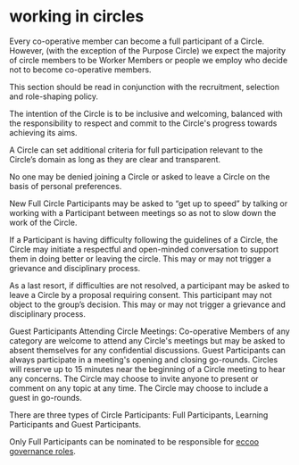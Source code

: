 # working in circles

Every co-operative member can become a full participant of a Circle. However, \(with the exception of the Purpose Circle\) we expect the majority of circle members to be Worker Members or people we employ who decide not to become co-operative members.

This section should be read in conjunction with the recruitment, selection and role-shaping policy.

The intention of the Circle is to be inclusive and welcoming, balanced with the responsibility to respect and commit to the Circle's progress towards achieving its aims. 

A Circle can set additional criteria for full participation relevant to the Circle’s domain as long as they are clear and transparent. 

No one may be denied joining a Circle or asked to leave a Circle on the basis of personal preferences. 

 New Full Circle Participants may be asked to “get up to speed” by talking or working with a Participant between meetings so as not to slow down the work of the Circle. 

If a Participant is having difficulty following the guidelines of a Circle, the Circle may initiate a respectful and open-minded conversation to support them in doing better or leaving the circle. This may or may not trigger a grievance and disciplinary process.

As a last resort, if difficulties are not resolved, a participant may be asked to leave a Circle by a proposal requiring consent. This participant may not object to the group’s decision. This may or may not trigger a grievance and disciplinary process.

Guest Participants Attending Circle Meetings: Co-operative Members of any category are welcome to attend any Circle's meetings but may be asked to absent themselves for any confidential discussions. Guest Participants can always participate in a meeting's opening and closing go-rounds. Circles will reserve up to 15 minutes near the beginning of a Circle meeting to hear any concerns. The Circle may choose to invite anyone to present or comment on any topic at any time. The Circle may choose to include a guest in go-rounds.

There are three types of Circle Participants: Full Participants, Learning Participants and Guest Participants.

Only Full Participants can be nominated to be responsible for [eccoo governance roles](../circle-roles/).

